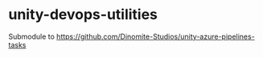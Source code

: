 # unity-devops-utilities
Submodule to https://github.com/Dinomite-Studios/unity-azure-pipelines-tasks
